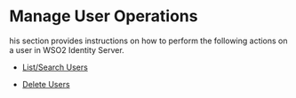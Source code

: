 # Manage User Operations

his section provides instructions on how to perform the following actions on a user in WSO2 Identity Server. 

- [List/Search Users](../../user-mgt/search-user)

- [Delete Users](../../user-mgt/delete-users)